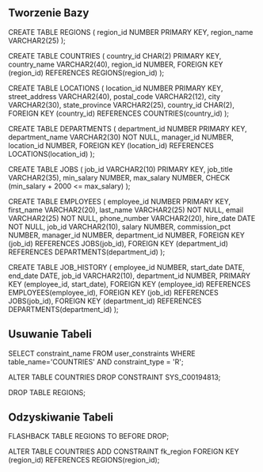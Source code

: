 ## Tworzenie Bazy

CREATE TABLE REGIONS (
    region_id NUMBER PRIMARY KEY,
    region_name VARCHAR2(25)
);

CREATE TABLE COUNTRIES (
    country_id CHAR(2) PRIMARY KEY,
    country_name VARCHAR2(40),
    region_id NUMBER,
    FOREIGN KEY (region_id) REFERENCES REGIONS(region_id)
);

CREATE TABLE LOCATIONS (
    location_id NUMBER PRIMARY KEY,
    street_address VARCHAR2(40),
    postal_code VARCHAR2(12),
    city VARCHAR2(30),
    state_province VARCHAR2(25),
    country_id CHAR(2),
    FOREIGN KEY (country_id) REFERENCES COUNTRIES(country_id)
);

CREATE TABLE DEPARTMENTS (
    department_id NUMBER PRIMARY KEY,
    department_name VARCHAR2(30) NOT NULL,
    manager_id NUMBER,
    location_id NUMBER,
    FOREIGN KEY (location_id) REFERENCES LOCATIONS(location_id)
);

CREATE TABLE JOBS (
    job_id VARCHAR2(10) PRIMARY KEY,
    job_title VARCHAR2(35),
    min_salary NUMBER,
    max_salary NUMBER,
    CHECK (min_salary + 2000 <= max_salary)
);

CREATE TABLE EMPLOYEES (
    employee_id NUMBER PRIMARY KEY,
    first_name VARCHAR2(20),
    last_name VARCHAR2(25) NOT NULL,
    email VARCHAR2(25) NOT NULL,
    phone_number VARCHAR2(20),
    hire_date DATE NOT NULL,
    job_id VARCHAR2(10),
    salary NUMBER,
    commission_pct NUMBER,
    manager_id NUMBER,
    department_id NUMBER,
    FOREIGN KEY (job_id) REFERENCES JOBS(job_id),
    FOREIGN KEY (department_id) REFERENCES DEPARTMENTS(department_id)
);

CREATE TABLE JOB_HISTORY (
    employee_id NUMBER,
    start_date DATE,
    end_date DATE,
    job_id VARCHAR2(10),
    department_id NUMBER,
    PRIMARY KEY (employee_id, start_date),
    FOREIGN KEY (employee_id) REFERENCES EMPLOYEES(employee_id),
    FOREIGN KEY (job_id) REFERENCES JOBS(job_id),
    FOREIGN KEY (department_id) REFERENCES DEPARTMENTS(department_id)
);
## Usuwanie Tabeli
SELECT constraint_name
FROM user_constraints
WHERE table_name='COUNTRIES'
    AND constraint_type = 'R';

ALTER TABLE COUNTRIES
DROP CONSTRAINT SYS_C00194813;

DROP TABLE REGIONS;
## Odzyskiwanie Tabeli
FLASHBACK TABLE REGIONS TO BEFORE DROP;

ALTER TABLE COUNTRIES
ADD CONSTRAINT fk_region
FOREIGN KEY (region_id) REFERENCES REGIONS(region_id);
